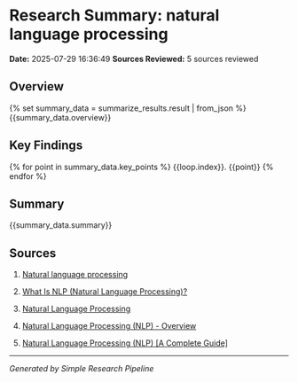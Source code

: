 # Research Summary: natural language processing
**Date:** 2025-07-29 16:36:49
**Sources Reviewed:** 5 sources reviewed

## Overview
{% set summary_data = summarize_results.result | from_json %}
{{summary_data.overview}}

## Key Findings
{% for point in summary_data.key_points %}
{{loop.index}}. {{point}}
{% endfor %}

## Summary
{{summary_data.summary}}

## Sources

1. [Natural language processing](https://en.wikipedia.org/wiki/Natural_language_processing)

2. [What Is NLP (Natural Language Processing)?](https://www.ibm.com/think/topics/natural-language-processing)

3. [Natural Language Processing](https://www.nnlm.gov/guides/data-glossary/natural-language-processing)

4. [Natural Language Processing (NLP) - Overview](https://www.geeksforgeeks.org/nlp/natural-language-processing-overview/)

5. [Natural Language Processing (NLP) [A Complete Guide]](https://www.deeplearning.ai/resources/natural-language-processing/)


---
*Generated by Simple Research Pipeline*
